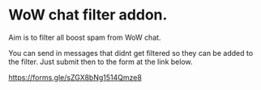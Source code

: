 # WoW chat filter addon. 

Aim is to filter all boost spam from WoW chat.

You can send in messages that didnt get filtered so they can be added to the filter. Just submit then to the form at the link below.

https://forms.gle/sZGX8bNg1514Qmze8
